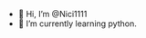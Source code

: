 - 👋 Hi, I’m @Nici1111
- 🌱 I’m currently learning python.

<!---
Nici1111/Nici1111 is a ✨ special ✨ repository because its `README.md` (this file) appears on your GitHub profile.
You can click the Preview link to take a look at your changes.
--->
